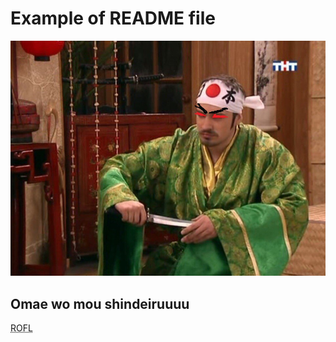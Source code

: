 Example of README file
=======
![Omae wo mou shindeiru](1.jpg)
## Omae wo mou shindeiruuuu
<abbr title="Rolling on Floor Laughing ">ROFL</abbr>
